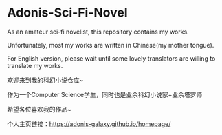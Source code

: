 # Adonis-Sci-Fi-Novel
As an amateur sci-fi novelist, this repository contains my works.

Unfortunately, most my works are written in Chinese(my mother tongue). 

For English version, please wait until some lovely translators are willing to translate my works.


欢迎来到我的科幻小说仓库~

作为一个Computer Science学生，同时也是业余科幻小说家+业余塔罗师

希望各位喜欢我的作品~


个人主页链接：https://adonis-galaxy.github.io/homepage/

